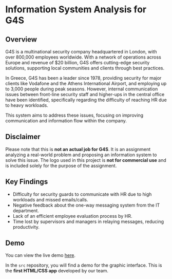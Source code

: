 # Information System Analysis for G4S

## Overview

G4S is a multinational security company headquartered in London, with over 800,000 employees worldwide. With a network of operations across Europe and revenue of $20 billion, G4S offers cutting-edge security solutions, supporting local communities and clients through best practices.

In Greece, G4S has been a leader since 1978, providing security for major clients like Vodafone and the Athens International Airport, and employing up to 3,000 people during peak seasons. However, internal communication issues between front-line security staff and higher-ups in the central office have been identified, specifically regarding the difficulty of reaching HR due to heavy workloads.

This system aims to address these issues, focusing on improving communication and information flow within the company.

## Disclaimer

Please note that this is **not an actual job for G4S**. It is an assignment analyzing a real-world problem and proposing an information system to solve this issue. The logo used in this project is **not for commercial use** and is included solely for the purpose of the assignment.

## Key Findings

- Difficulty for security guards to communicate with HR due to high workloads and missed emails/calls.
- Negative feedback about the one-way messaging system from the IT department.
- Lack of an efficient employee evaluation process by HR.
- Time lost by supervisors and managers in relaying messages, reducing productivity.

## Demo

You can view the live demo [here](https://detfolio.dmst.aueb.gr/Students2022/athasakkatos/inetpub/src3-main/login.html).

In the `src` repository, you will find a demo for the graphic interface. This is the **first HTML/CSS app** developed by our team.
